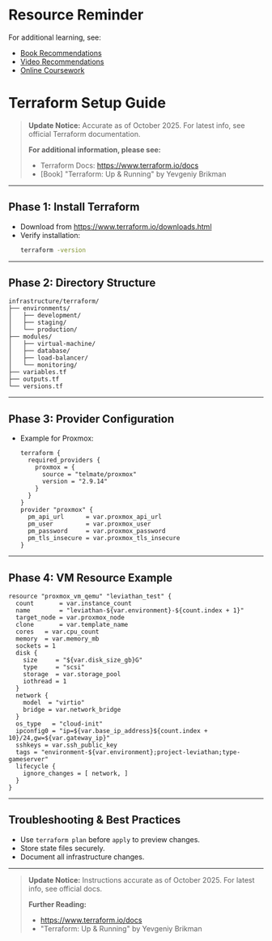 # Resource Reminder
For additional learning, see:
- [Book Recommendations](../resources/Book%20Recommendations.md)
- [Video Recommendations](../resources/Video%20Recommendations.md)
- [Online Coursework](../resources/Online%20Coursework.md)

# Terraform Setup Guide

> **Update Notice:** Accurate as of October 2025. For latest info, see official Terraform documentation.
> 
> **For additional information, please see:**
> - Terraform Docs: https://www.terraform.io/docs
> - [Book] "Terraform: Up & Running" by Yevgeniy Brikman

---

## Phase 1: Install Terraform

- Download from https://www.terraform.io/downloads.html
- Verify installation:
  ```bash
  terraform -version
  ```

---

## Phase 2: Directory Structure

```
infrastructure/terraform/
├── environments/
│   ├── development/
│   ├── staging/
│   └── production/
├── modules/
│   ├── virtual-machine/
│   ├── database/
│   ├── load-balancer/
│   └── monitoring/
├── variables.tf
├── outputs.tf
└── versions.tf
```

---

## Phase 3: Provider Configuration

- Example for Proxmox:
  ```hcl
  terraform {
    required_providers {
      proxmox = {
        source = "telmate/proxmox"
        version = "2.9.14"
      }
    }
  }
  provider "proxmox" {
    pm_api_url      = var.proxmox_api_url
    pm_user         = var.proxmox_user
    pm_password     = var.proxmox_password
    pm_tls_insecure = var.proxmox_tls_insecure
  }
  ```

---

## Phase 4: VM Resource Example

```hcl
resource "proxmox_vm_qemu" "leviathan_test" {
  count       = var.instance_count
  name        = "leviathan-${var.environment}-${count.index + 1}"
  target_node = var.proxmox_node
  clone       = var.template_name
  cores   = var.cpu_count
  memory  = var.memory_mb
  sockets = 1
  disk {
    size     = "${var.disk_size_gb}G"
    type     = "scsi"
    storage  = var.storage_pool
    iothread = 1
  }
  network {
    model  = "virtio"
    bridge = var.network_bridge
  }
  os_type   = "cloud-init"
  ipconfig0 = "ip=${var.base_ip_address}${count.index + 10}/24,gw=${var.gateway_ip}"
  sshkeys = var.ssh_public_key
  tags = "environment-${var.environment};project-leviathan;type-gameserver"
  lifecycle {
    ignore_changes = [ network, ]
  }
}
```

---

## Troubleshooting & Best Practices
- Use `terraform plan` before `apply` to preview changes.
- Store state files securely.
- Document all infrastructure changes.

---

> **Update Notice:** Instructions accurate as of October 2025. For latest info, see official docs.
> 
> **Further Reading:**
> - https://www.terraform.io/docs
> - "Terraform: Up & Running" by Yevgeniy Brikman
